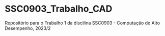 # SSC0903_Trabalho_CAD
Repositório para o Trabalho 1 da discilina SSC0903 - Computação de Alto Desempenho, 2023/2

